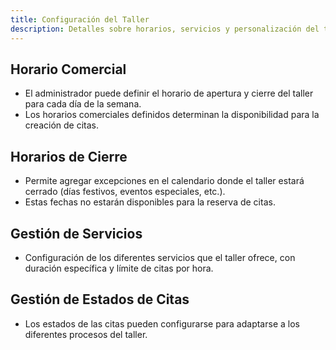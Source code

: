 ```yaml
---
title: Configuración del Taller
description: Detalles sobre horarios, servicios y personalización del taller.
---
```


## Horario Comercial
- El administrador puede definir el horario de apertura y cierre del taller para cada día de la semana.
- Los horarios comerciales definidos determinan la disponibilidad para la creación de citas.

## Horarios de Cierre
- Permite agregar excepciones en el calendario donde el taller estará cerrado (días festivos, eventos especiales, etc.).
- Estas fechas no estarán disponibles para la reserva de citas.

## Gestión de Servicios
- Configuración de los diferentes servicios que el taller ofrece, con duración específica y límite de citas por hora.

## Gestión de Estados de Citas
- Los estados de las citas pueden configurarse para adaptarse a los diferentes procesos del taller.
